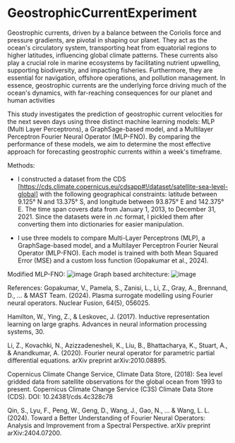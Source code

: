 # GeostrophicCurrentExperiment
Geostrophic currents, driven by a balance between the Coriolis force and pressure gradients, are pivotal in shaping our planet. They act as the ocean's circulatory system, transporting heat from equatorial regions to higher latitudes, influencing global climate patterns. These currents also play a crucial role in marine ecosystems by facilitating nutrient upwelling, supporting biodiversity, and impacting fisheries. Furthermore, they are essential for navigation, offshore operations, and pollution management. In essence, geostrophic currents are the underlying force driving much of the ocean's dynamics, with far-reaching consequences for our planet and human activities

This study investigates the prediction of geostrophic current velocities for the next seven days using three distinct machine learning models: MLP (Multi Layer Perceptrons), a GraphSage-based model, and a Multilayer Perceptron Fourier Neural Operator (MLP-FNO). By comparing the performance of these models, we aim to determine the most effective approach for forecasting geostrophic currents within a week's timeframe.

Methods:

- I constructed a dataset from the CDS [https://cds.climate.copernicus.eu/cdsapp#!/dataset/satellite-sea-level-global] with the following geographical constraints: latitude between 9.125° N and 13.375° S, and longitude between 93.875° E and 142.375° E. The time span covers data from January 1, 2013, to December 31, 2021. Since the datasets were in .nc format, I pickled them after converting them into dictionaries for easier manipulation.   

- I use three models to compare Multi-Layer Perceptrons (MLP), a GraphSage-based model, and a Multilayer Perceptron Fourier Neural Operator (MLP-FNO). Each model is trained with both Mean Squared Error (MSE) and a custom loss function (Gopakumar et al., 2024).

Modified MLP-FNO:
![image](https://github.com/user-attachments/assets/1eb0d9dd-5bcf-41b4-9c7b-d1298d32a968)
Graph based architecture:
![image](https://github.com/user-attachments/assets/195bb700-5aac-4162-9da5-fab4f64f97ed)



References:
Gopakumar, V., Pamela, S., Zanisi, L., Li, Z., Gray, A., Brennand, D., ... & MAST Team. (2024). Plasma surrogate modelling using Fourier neural operators. Nuclear Fusion, 64(5), 056025.

Hamilton, W., Ying, Z., & Leskovec, J. (2017). Inductive representation learning on large graphs. Advances in neural information processing systems, 30.

Li, Z., Kovachki, N., Azizzadenesheli, K., Liu, B., Bhattacharya, K., Stuart, A., & Anandkumar, A. (2020). Fourier neural operator for parametric partial differential equations. arXiv preprint arXiv:2010.08895.

Copernicus Climate Change Service, Climate Data Store, (2018): Sea level gridded data from satellite observations for the global ocean from 1993 to present. Copernicus Climate Change Service (C3S) Climate Data Store (CDS). DOI: 10.24381/cds.4c328c78

Qin, S., Lyu, F., Peng, W., Geng, D., Wang, J., Gao, N., ... & Wang, L. L. (2024). Toward a Better Understanding of Fourier Neural Operators: Analysis and Improvement from a Spectral Perspective. arXiv preprint arXiv:2404.07200.

